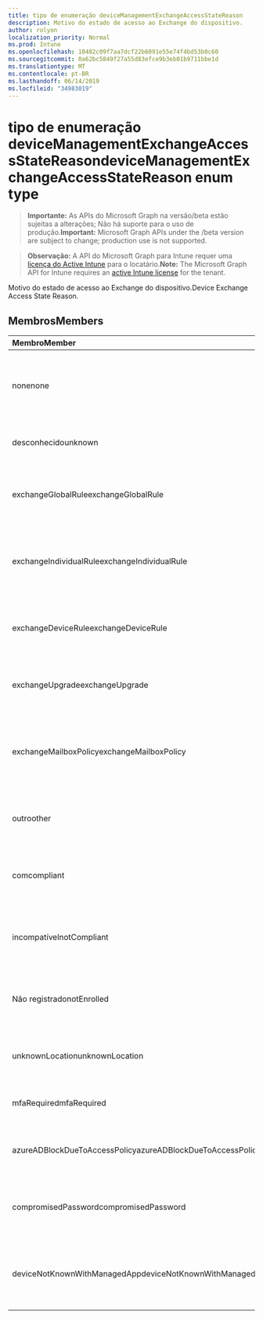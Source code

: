 ```yaml
---
title: tipo de enumeração deviceManagementExchangeAccessStateReason
description: Motivo do estado de acesso ao Exchange do dispositivo.
author: rolyon
localization_priority: Normal
ms.prod: Intune
ms.openlocfilehash: 10482c09f7aa7dcf22b6091e55e74f4bd53b0c60
ms.sourcegitcommit: 0a62bc5849f27a55d83efce9b3eb01b9711bbe1d
ms.translationtype: MT
ms.contentlocale: pt-BR
ms.lasthandoff: 06/14/2019
ms.locfileid: "34983019"
---
```

# <a name="devicemanagementexchangeaccessstatereason-enum-type"></a><span data-ttu-id="032d6-103">tipo de enumeração deviceManagementExchangeAccessStateReason</span><span class="sxs-lookup"><span data-stu-id="032d6-103">deviceManagementExchangeAccessStateReason enum type</span></span>

> <span data-ttu-id="032d6-104">**Importante:** As APIs do Microsoft Graph na versão/beta estão sujeitas a alterações; Não há suporte para o uso de produção.</span><span class="sxs-lookup"><span data-stu-id="032d6-104">**Important:** Microsoft Graph APIs under the /beta version are subject to change; production use is not supported.</span></span>

> <span data-ttu-id="032d6-105">**Observação:** A API do Microsoft Graph para Intune requer uma [licença do Active Intune](https://go.microsoft.com/fwlink/?linkid=839381) para o locatário.</span><span class="sxs-lookup"><span data-stu-id="032d6-105">**Note:** The Microsoft Graph API for Intune requires an [active Intune license](https://go.microsoft.com/fwlink/?linkid=839381) for the tenant.</span></span>

<span data-ttu-id="032d6-106">Motivo do estado de acesso ao Exchange do dispositivo.</span><span class="sxs-lookup"><span data-stu-id="032d6-106">Device Exchange Access State Reason.</span></span>

## <a name="members"></a><span data-ttu-id="032d6-107">Membros</span><span class="sxs-lookup"><span data-stu-id="032d6-107">Members</span></span>
|<span data-ttu-id="032d6-108">Membro</span><span class="sxs-lookup"><span data-stu-id="032d6-108">Member</span></span>|<span data-ttu-id="032d6-109">Valor</span><span class="sxs-lookup"><span data-stu-id="032d6-109">Value</span></span>|<span data-ttu-id="032d6-110">Descrição</span><span class="sxs-lookup"><span data-stu-id="032d6-110">Description</span></span>|
|:---|:---|:---|
|<span data-ttu-id="032d6-111">none</span><span class="sxs-lookup"><span data-stu-id="032d6-111">none</span></span>|<span data-ttu-id="032d6-112">,0</span><span class="sxs-lookup"><span data-stu-id="032d6-112">0</span></span>|<span data-ttu-id="032d6-113">Nenhum motivo de estado de acesso descoberto do Exchange</span><span class="sxs-lookup"><span data-stu-id="032d6-113">No access state reason discovered from Exchange</span></span>|
|<span data-ttu-id="032d6-114">desconhecido</span><span class="sxs-lookup"><span data-stu-id="032d6-114">unknown</span></span>|<span data-ttu-id="032d6-115">1</span><span class="sxs-lookup"><span data-stu-id="032d6-115">1</span></span>|<span data-ttu-id="032d6-116">Razão do estado de acesso desconhecido</span><span class="sxs-lookup"><span data-stu-id="032d6-116">Unknown access state reason</span></span>|
|<span data-ttu-id="032d6-117">exchangeGlobalRule</span><span class="sxs-lookup"><span data-stu-id="032d6-117">exchangeGlobalRule</span></span>|<span data-ttu-id="032d6-118">duas</span><span class="sxs-lookup"><span data-stu-id="032d6-118">2</span></span>|<span data-ttu-id="032d6-119">Estado de acesso determinado pela regra global do Exchange</span><span class="sxs-lookup"><span data-stu-id="032d6-119">Access state determined by Exchange Global rule</span></span>|
|<span data-ttu-id="032d6-120">exchangeIndividualRule</span><span class="sxs-lookup"><span data-stu-id="032d6-120">exchangeIndividualRule</span></span>|<span data-ttu-id="032d6-121">3D</span><span class="sxs-lookup"><span data-stu-id="032d6-121">3</span></span>|<span data-ttu-id="032d6-122">Estado de acesso determinado pela regra individual do Exchange</span><span class="sxs-lookup"><span data-stu-id="032d6-122">Access state determined by Exchange Individual rule</span></span>|
|<span data-ttu-id="032d6-123">exchangeDeviceRule</span><span class="sxs-lookup"><span data-stu-id="032d6-123">exchangeDeviceRule</span></span>|<span data-ttu-id="032d6-124">quatro</span><span class="sxs-lookup"><span data-stu-id="032d6-124">4</span></span>|<span data-ttu-id="032d6-125">Estado de acesso determinado pela regra de dispositivo do Exchange</span><span class="sxs-lookup"><span data-stu-id="032d6-125">Access state determined by Exchange Device rule</span></span>|
|<span data-ttu-id="032d6-126">exchangeUpgrade</span><span class="sxs-lookup"><span data-stu-id="032d6-126">exchangeUpgrade</span></span>|<span data-ttu-id="032d6-127">0,5</span><span class="sxs-lookup"><span data-stu-id="032d6-127">5</span></span>|<span data-ttu-id="032d6-128">Estado de acesso devido à atualização do Exchange</span><span class="sxs-lookup"><span data-stu-id="032d6-128">Access state due to Exchange upgrade</span></span>|
|<span data-ttu-id="032d6-129">exchangeMailboxPolicy</span><span class="sxs-lookup"><span data-stu-id="032d6-129">exchangeMailboxPolicy</span></span>|<span data-ttu-id="032d6-130">6</span><span class="sxs-lookup"><span data-stu-id="032d6-130">6</span></span>|<span data-ttu-id="032d6-131">Estado de acesso determinado pela política de caixa de correio do Exchange</span><span class="sxs-lookup"><span data-stu-id="032d6-131">Access state determined by Exchange Mailbox Policy</span></span>|
|<span data-ttu-id="032d6-132">outro</span><span class="sxs-lookup"><span data-stu-id="032d6-132">other</span></span>|<span data-ttu-id="032d6-133">178</span><span class="sxs-lookup"><span data-stu-id="032d6-133">7</span></span>|<span data-ttu-id="032d6-134">Estado de acesso determinado pelo Exchange</span><span class="sxs-lookup"><span data-stu-id="032d6-134">Access state determined by Exchange</span></span>|
|<span data-ttu-id="032d6-135">com</span><span class="sxs-lookup"><span data-stu-id="032d6-135">compliant</span></span>|<span data-ttu-id="032d6-136">8 </span><span class="sxs-lookup"><span data-stu-id="032d6-136">8</span></span>|<span data-ttu-id="032d6-137">Estado de acesso concedido por desafio de conformidade</span><span class="sxs-lookup"><span data-stu-id="032d6-137">Access state granted by compliance challenge</span></span>|
|<span data-ttu-id="032d6-138">incompatível</span><span class="sxs-lookup"><span data-stu-id="032d6-138">notCompliant</span></span>|<span data-ttu-id="032d6-139">9 </span><span class="sxs-lookup"><span data-stu-id="032d6-139">9</span></span>|<span data-ttu-id="032d6-140">Estado de acesso revogado pelo desafio de conformidade</span><span class="sxs-lookup"><span data-stu-id="032d6-140">Access state revoked by compliance challenge</span></span>|
|<span data-ttu-id="032d6-141">Não registrado</span><span class="sxs-lookup"><span data-stu-id="032d6-141">notEnrolled</span></span>|<span data-ttu-id="032d6-142">10 </span><span class="sxs-lookup"><span data-stu-id="032d6-142">10</span></span>|<span data-ttu-id="032d6-143">Estado de acesso revogado pelo desafio de gerenciamento</span><span class="sxs-lookup"><span data-stu-id="032d6-143">Access state revoked by management challenge</span></span>|
|<span data-ttu-id="032d6-144">unknownLocation</span><span class="sxs-lookup"><span data-stu-id="032d6-144">unknownLocation</span></span>|<span data-ttu-id="032d6-145">3,6</span><span class="sxs-lookup"><span data-stu-id="032d6-145">12</span></span>|<span data-ttu-id="032d6-146">Estado de acesso devido à localização desconhecida</span><span class="sxs-lookup"><span data-stu-id="032d6-146">Access state due to unknown location</span></span>|
|<span data-ttu-id="032d6-147">mfaRequired</span><span class="sxs-lookup"><span data-stu-id="032d6-147">mfaRequired</span></span>|<span data-ttu-id="032d6-148">Treze</span><span class="sxs-lookup"><span data-stu-id="032d6-148">13</span></span>|<span data-ttu-id="032d6-149">Estado de acesso devido ao desafio da MFA</span><span class="sxs-lookup"><span data-stu-id="032d6-149">Access state due to MFA challenge</span></span>|
|<span data-ttu-id="032d6-150">azureADBlockDueToAccessPolicy</span><span class="sxs-lookup"><span data-stu-id="032d6-150">azureADBlockDueToAccessPolicy</span></span>|<span data-ttu-id="032d6-151">14</span><span class="sxs-lookup"><span data-stu-id="032d6-151">14</span></span>|<span data-ttu-id="032d6-152">Estado de acesso revogado pela política de acesso AAD</span><span class="sxs-lookup"><span data-stu-id="032d6-152">Access State revoked by AAD Access Policy</span></span>|
|<span data-ttu-id="032d6-153">compromisedPassword</span><span class="sxs-lookup"><span data-stu-id="032d6-153">compromisedPassword</span></span>|<span data-ttu-id="032d6-154">15</span><span class="sxs-lookup"><span data-stu-id="032d6-154">15</span></span>|<span data-ttu-id="032d6-155">Estado de acesso revogado por senha comprometida</span><span class="sxs-lookup"><span data-stu-id="032d6-155">Access State revoked by compromised password</span></span>|
|<span data-ttu-id="032d6-156">deviceNotKnownWithManagedApp</span><span class="sxs-lookup"><span data-stu-id="032d6-156">deviceNotKnownWithManagedApp</span></span>|<span data-ttu-id="032d6-157">dezesseis</span><span class="sxs-lookup"><span data-stu-id="032d6-157">16</span></span>|<span data-ttu-id="032d6-158">Estado de acesso revogado por desafio de aplicativo gerenciado</span><span class="sxs-lookup"><span data-stu-id="032d6-158">Access state revoked by managed application challenge</span></span>|





